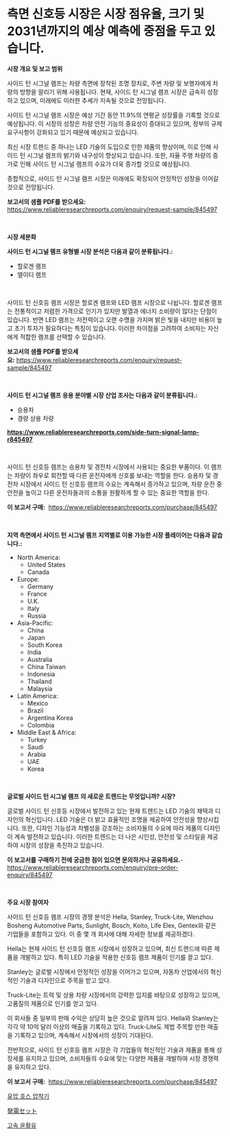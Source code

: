<p><h1>측면 신호등 시장은 시장 점유율, 크기 및 2031년까지의 예상 예측에 중점을 두고 있습니다.</h1></p><p><strong>시장 개요 및 보고 범위</strong></p>
<p><p>사이드 턴 시그널 램프는 차량 측면에 장착된 조명 장치로, 주변 차량 및 보행자에게 차량의 방향을 알리기 위해 사용됩니다. 현재, 사이드 턴 시그널 램프 시장은 급속히 성장하고 있으며, 미래에도 이러한 추세가 지속될 것으로 전망됩니다. </p><p>사이드 턴 시그널 램프 시장은 예상 기간 동안 11.9%의 연평균 성장률을 기록할 것으로 예상됩니다. 이 시장의 성장은 차량 안전 기능의 중요성이 증대되고 있으며, 정부의 규제 요구사항이 강화되고 있기 때문에 예상되고 있습니다. </p><p>최신 시장 트렌드 중 하나는 LED 기술의 도입으로 인한 제품의 향상이며, 이로 인해 사이드 턴 시그널 램프의 밝기와 내구성이 향상되고 있습니다. 또한, 자율 주행 차량의 증가로 인해 사이드 턴 시그널 램프의 수요가 더욱 증가할 것으로 예상됩니다. </p><p>종합적으로, 사이드 턴 시그널 램프 시장은 미래에도 확장되어 안정적인 성장을 이어갈 것으로 전망됩니다.</p></p>
<p><strong>보고서의 샘플 PDF를 받으세요:</strong> <a href="https://www.reliableresearchreports.com/enquiry/request-sample/845497">https://www.reliableresearchreports.com/enquiry/request-sample/845497</a></p>
<p>&nbsp;</p>
<p><strong>시장 세분화</strong></p>
<p><strong>사이드 턴 시그널 램프 유형별 시장 분석은 다음과 같이 분류됩니다.:</strong></p>
<p><ul><li>할로겐 램프</li><li>엘이디 램프</li></ul></p>
<p>&nbsp;</p>
<p><p>사이드 턴 신호등 램프 시장은 할로겐 램프와 LED 램프 시장으로 나뉩니다. 할로겐 램프는 전통적이고 저렴한 가격으로 인기가 있지만 발열과 에너지 소비량이 많다는 단점이 있습니다. 반면 LED 램프는 저전력이고 오랜 수명을 가지며 밝은 빛을 내지만 비용이 높고 초기 투자가 필요하다는 특징이 있습니다. 이러한 차이점을 고려하여 소비자는 자신에게 적합한 램프를 선택할 수 있습니다.</p></p>
<p><strong>보고서의 샘플 PDF를 받으세요:</strong>&nbsp;<a href="https://www.reliableresearchreports.com/enquiry/request-sample/845497">https://www.reliableresearchreports.com/enquiry/request-sample/845497</a></p>
<p>&nbsp;</p>
<p><strong> 사이드 턴 시그널 램프 응용 분야별 시장 산업 조사는 다음과 같이 분류됩니다.:</strong></p>
<p><ul><li>승용차</li><li>경량 상용 차량</li></ul></p>
<p><strong><a href="https://www.reliableresearchreports.com/side-turn-signal-lamp-r845497">https://www.reliableresearchreports.com/side-turn-signal-lamp-r845497</a></strong></p>
<p>&nbsp;</p>
<p><p>사이드 턴 신호등 램프는 승용차 및 경전차 시장에서 사용되는 중요한 부품이다. 이 램프는 차량이 좌우로 회전할 때 다른 운전자에게 신호를 보내는 역할을 한다. 승용차 및 경전차 시장에서 사이드 턴 신호등 램프의 수요는 계속해서 증가하고 있으며, 차량 운전 중 안전을 높이고 다른 운전자들과의 소통을 원활하게 할 수 있는 중요한 역할을 한다.</p></p>
<p><strong>이 보고서 구매:</strong>&nbsp; <a href="https://www.reliableresearchreports.com/purchase/845497">https://www.reliableresearchreports.com/purchase/845497</a></p>
<p>&nbsp;</p>
<p><strong>지역 측면에서 사이드 턴 시그널 램프 지역별로 이용 가능한 시장 플레이어는 다음과 같습니다.:</strong></p>
<p><ul>
    <li>
        North America:
        <ul>
            <li>United States</li>
            <li>Canada</li>
        </ul>
    </li>
    <li>
        Europe:
        <ul>
            <li>Germany</li>
            <li>France</li>
            <li>U.K.</li>
            <li>Italy</li>
            <li>Russia</li>
        </ul>
    </li>
    <li>
        Asia-Pacific:
        <ul>
            <li>China</li>
            <li>Japan</li>
            <li>South Korea</li>
            <li>India</li>
            <li>Australia</li>
            <li>China Taiwan</li>
            <li>Indonesia</li>
            <li>Thailand</li>
            <li>Malaysia</li>
        </ul>
    </li>
    <li>
        Latin America:
        <ul>
            <li>Mexico</li>
            <li>Brazil</li>
            <li>Argentina Korea</li>
            <li>Colombia</li>
        </ul>
    </li>
    <li>
        Middle East & Africa:
        <ul>
            <li>Turkey</li>
            <li>Saudi</li>
            <li>Arabia</li>
            <li>UAE</li>
            <li>Korea</li>
        </ul>
    </li>
    </ul></p>
<p>&nbsp;</p>
<p><strong>글로벌 사이드 턴 시그널 램프 의 새로운 트렌드는 무엇입니까? 시장?</strong></p>
<p><p>글로벌 사이드 턴 신호등 시장에서 발전하고 있는 현재 트렌드는 LED 기술의 채택과 디자인의 혁신입니다. LED 기술은 더 밝고 효율적인 조명을 제공하여 안전성을 향상시킵니다. 또한, 디자인 기능성과 차별성을 강조하는 소비자들의 수요에 따라 제품의 디자인이 계속 발전하고 있습니다. 이러한 트렌드는 더 나은 시인성, 안전성 및 스타일을 제공하여 시장의 성장을 촉진하고 있습니다.</p></p>
<p><strong>이 보고서를 구매하기 전에 궁금한 점이 있으면 문의하거나 공유하세요.</strong>- <a href="https://www.reliableresearchreports.com/enquiry/pre-order-enquiry/845497">https://www.reliableresearchreports.com/enquiry/pre-order-enquiry/845497</a></p>
<p>&nbsp;</p>
<p><strong>주요 시장 참여자</strong></p>
<p><p>사이드 턴 신호등 램프 시장의 경쟁 분석은 Hella, Stanley, Truck-Lite, Wenzhou Bosheng Automotive Parts, Sunlight, Bosch, Koito, Life Elex, Gentex와 같은 기업들을 포함하고 있다. 이 중 몇 개 회사에 대해 자세한 정보를 제공하겠다. </p><p>Hella는 현재 사이드 턴 신호등 램프 시장에서 성장하고 있으며, 최신 트렌드에 따른 제품을 개발하고 있다. 특히 LED 기술을 적용한 신호등 램프 제품이 인기를 끌고 있다. </p><p>Stanley는 글로벌 시장에서 안정적인 성장을 이어가고 있으며, 자동차 산업에서의 혁신적인 기술과 디자인으로 주목을 받고 있다. </p><p>Truck-Lite는 트럭 및 상용 차량 시장에서의 강력한 입지를 바탕으로 성장하고 있으며, 고품질의 제품으로 인기를 얻고 있다. </p><p>이 회사들 중 일부의 판매 수익은 상당히 높은 것으로 알려져 있다. Hella와 Stanley는 각각 약 10억 달러 이상의 매출을 기록하고 있다. Truck-Lite도 제법 주목할 만한 매출을 기록하고 있으며, 계속해서 시장에서의 성장이 기대된다. </p><p>전반적으로, 사이드 턴 신호등 램프 시장은 각 기업들의 혁신적인 기술과 제품을 통해 성장세를 유지하고 있으며, 소비자들의 수요에 맞는 다양한 제품을 개발하여 시장 경쟁력을 유지하고 있다.</p></p>
<p><strong>이 보고서 구매:</strong>&nbsp;&nbsp;<a href="https://www.reliableresearchreports.com/purchase/845497">https://www.reliableresearchreports.com/purchase/845497</a></p>
<p><p><a href="https://medium.com/@sheldondtickinson9867/%EC%9C%A0%EC%95%95-%ED%98%B8%EC%8A%A4-%ED%81%AC%EB%A6%AC%ED%95%91-%EB%A8%B8%EC%8B%A0-%EC%8B%9C%EC%9E%A5-%EC%8B%9C%EC%9E%A5-%EC%A0%90%EC%9C%A0%EC%9C%A8-%EC%8B%9C%EC%9E%A5-%EB%8F%99%ED%96%A5-%EB%B0%8F-%EB%AF%B8%EB%9E%98-%EC%84%B1%EC%9E%A5-%ED%83%90%EC%83%89-ab2c5f520c42">유압 호스 압착기</a></p><p><a href="https://medium.com/@joanacasper14/%E9%9B%BB%E6%B0%97%E7%99%BA%E7%94%9F%E8%A3%85%E7%BD%AE%E5%B8%82%E5%A0%B4%E5%B1%95%E6%9C%9B-%E6%A5%AD%E7%95%8C%E6%A6%82%E6%B3%81%E3%81%A8%E4%BA%88%E6%B8%AC-2024%E5%B9%B4%E3%81%8B%E3%82%892031%E5%B9%B4-a08b51d1b804">発電セット</a></p><p><a href="https://medium.com/@dewayneber2023/%EA%B3%A0%EC%86%8D-%EC%9C%A4%ED%99%9C%EC%9C%A0-%EC%8B%9C%EC%9E%A5-2031%EB%85%84%EA%B9%8C%EC%A7%80%EC%9D%98-%ED%8A%B8%EB%A0%8C%EB%93%9C-%EC%98%88%EC%B8%A1-%EB%B0%8F-%EA%B2%BD%EC%9F%81-%EB%B6%84%EC%84%9D-bf9972402b6f">고속 윤활유</a></p></p>